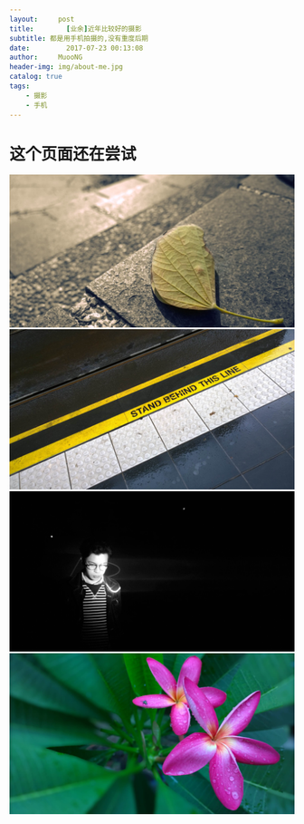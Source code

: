 ```yaml
---
layout:     post
title:        [业余]近年比较好的摄影
subtitle: 都是用手机拍摄的,没有重度后期
date:         2017-07-23 00:13:08
author:     MuooNG
header-img: img/about-me.jpg
catalog: true
tags:
    - 摄影
    - 手机
---
```


# 这个页面还在尝试

![善假于物](img/in-post/post-js-version/ONE-phto-1.jpg)
![Stand behind this line](img/in-post/post-js-version/ONE-phto-2.jpg)
![师兄](img/in-post/post-js-version/ONE-phto-3.jpg)
![双语](img/in-post/post-js-version/ONE-phto-4.jpg)
